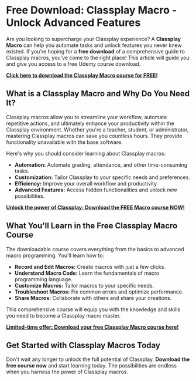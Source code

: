 # Free Download: Classplay Macro - Unlock Advanced Features

Are you looking to supercharge your Classplay experience? A **Classplay Macro** can help you automate tasks and unlock features you never knew existed. If you're hoping for a **free download** of a comprehensive guide to Classplay macros, you've come to the right place! This article will guide you and give you access to a free Udemy course download.

[**Click here to download the Classplay Macro course for FREE!**](https://udemywork.com/classplay-macro)

## What is a Classplay Macro and Why Do You Need It?

Classplay macros allow you to streamline your workflow, automate repetitive actions, and ultimately enhance your productivity within the Classplay environment. Whether you're a teacher, student, or administrator, mastering Classplay macros can save you countless hours. They provide functionality unavailable with the base software.

Here's why you should consider learning about Classplay macros:

*   **Automation:** Automate grading, attendance, and other time-consuming tasks.
*   **Customization:** Tailor Classplay to your specific needs and preferences.
*   **Efficiency:** Improve your overall workflow and productivity.
*   **Advanced Features:** Access hidden functionalities and unlock new possibilities.

[**Unlock the power of Classplay: Download the FREE Macro course NOW!**](https://udemywork.com/classplay-macro)

## What You'll Learn in the Free Classplay Macro Course

The downloadable course covers everything from the basics to advanced macro programming. You'll learn how to:

*   **Record and Edit Macros:** Create macros with just a few clicks.
*   **Understand Macro Code:** Learn the fundamentals of macro programming language.
*   **Customize Macros:** Tailor macros to your specific needs.
*   **Troubleshoot Macros:** Fix common errors and optimize performance.
*   **Share Macros:** Collaborate with others and share your creations.

This comprehensive course will equip you with the knowledge and skills you need to become a Classplay macro master.

[**Limited-time offer: Download your free Classplay Macro course here!**](https://udemywork.com/classplay-macro)

## Get Started with Classplay Macros Today

Don't wait any longer to unlock the full potential of Classplay. **Download the free course now** and start learning today. The possibilities are endless when you harness the power of Classplay macros.
